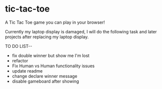 # tic-tac-toe
 A Tic Tac Toe game you can play in your browser!

Currently my laptop display is damaged, I will do the following task and later projects after replacing my laptop display.

TO DO LIST--
 - fix double winner but show me I'm lost
 - refactor
 - Fix Human vs Human functionality issues
 - update readme
 - change declare winner message
 - disable gameboard after showing
